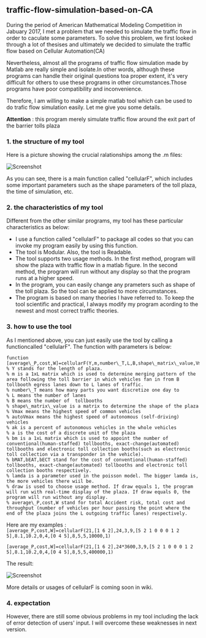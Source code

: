 ## traffic-flow-simulation-based-on-CA
During the period of American Mathematical Modeling Competition in Jabuary 2017, I met a problem that we needed to simulate  the traffic flow in order to caculate some parameters. To solve this problem, we first looked through a lot of thesises and ultimately we decided to simulate the traffic flow based on Cellular Automation(CA)   
   
Nevertheless, almost all the programs of traffic flow simulation made by Matlab are really simple and isolate.In other words, although these programs can handle their original questions toa proper extent, it's very difficult for others to use these programs in other circumstances.Those programs have poor compatibility and inconvenience.
  
Therefore, I am willing to make a simple matlab tool which can be used to do trafic flow simulation easily. Let me give you some details.    

**Attention** : this program merely simulate traffic flow around the exit part of the barrier tolls plaza

### 1. the structure of my tool
Here is a picture showing the crucial ralationships among the .m files:  
  
![Screenshot](https://github.com/Saferman/traffic-flow-simulation-based-on-CA/tree/master/images/structure.png)

As you can see, there is a main function called "cellularF", which includes some important parameters such as the shape parameters of the toll plaza, the time of simulation, etc.

### 2. the characteristics of my tool
Different from the other similar programs, my tool has these particular characteristics as below:
  
- I use a function called "cellularF" to package all codes so that you can invoke my program easily by using this function.
- The tool is Modular. Also, the tool is Readable.
- The tool supports two usage methods. In the first method, program will show the plaza with traffic flow in a matlab figure. In the second method, the program will run without any display so that the program runs at a higher speed.
- In the program, you can easily change any prameters such as shape of the toll plaza. So the tool can be applied to more circumstances.
- The program is based on many theories I have referred to. To keep the tool scientific and practical, I always modify my program acording to the newest and most correct traffic theories.

### 3. how to use the tool
As I mentioned above, you can just easily use the tool by calling a functioncalled "cellularF". The function with parameters is below:  
  
    function [average\_P,cost,W]=cellularF(Y,m,number\_T,L,B,shape\_matrix\_value,Vmax,autoVmax,ak,a,bm,bMAT,bEAT,bECT,lamda,draw)  
    % Y stands for the length of plaza. 
    % m is a 1xL matrix which is used to determine merging pattern of the area following the toll barrier in which vehicles fan in from B tollbooth egress lanes down to L lanes of traffic.  
    % number\_T means how many parts you want discretize one day to  
    % L means the number of lanes  
    % B means the number of  tollbooths 
    % shape\_matrix\_value is a matrix to determine the shape of the plaza  
    % Vmax means the highest speed of common vehicles  
    % autoVmax means the highest speed of autonomous (self-driving) vehicles  
    % ak is a percent of autonomous vehicles in the whole vehicles  
    % a is the cost of a discrete unit of the plaza  
    % bm is a 1xL matrix which is used to appoint the number of conventional(human-staffed) tollbooths, exact-change(automated) tollbooths and electronic toll collection booths(such as electronic toll collection via a transponder in the vehicle).  
    % bMAT,bEAT,bECT stand for the cost of conventional(human-staffed) tollbooths, exact-change(automated) tollbooths and electronic toll collection booths respectively.  
    % lamda is a parameter used in the poisson model. The bigger lamda is, the more vehicles there wiil be.  
    % draw is used to choose usage method. If draw equals 1, the program will run with real-time display of the plaza. If draw equals 0, the program will run without any display.  
    % average\_P,cost,W stand for total Accident risk, total cost and  throughput (number of vehicles per hour passing the point where the end of the plaza joins the L outgoing traffic lanes) respectively. 

  
Here are my examples :  
<code>[average\_P,cost,W]=cellularF(21,[1 6 2],24,3,9,[5 2 1 0 0 0 1 2 5],8.1,10.2,0,4,[0 4 5],8,5,5,10000,1)  
[average\_P,cost,W]=cellularF(21,[1 6 2],24*3600,3,9,[5 2 1 0 0 0 1 2 5],8.1,10.2,0,4,[0 4 5],8,5,5,400000,1)
</code>  
  
The result:  
  
![Screenshot](https://github.com/Saferman/traffic-flow-simulation-based-on-CA/tree/master/images/running2.png)

More details or usages of cellularF is coming soon in wiki. 

### 4. expectation
However, there are still some obvious problems in my tool including the lack of error detection of users' input. I will overcome these weaknesses in next version.